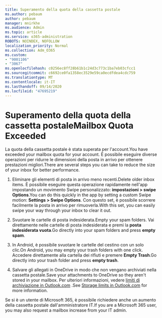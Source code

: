```yaml
---
title: Superamento della quota della cassetta postale
ms.author: pebaum
author: pebaum
manager: mnirkhe
ms.audience: Admin
ms.topic: article
ms.service: o365-administration
ROBOTS: NOINDEX, NOFOLLOW
localization_priority: Normal
ms.collection: Adm_O365
ms.custom:
- "9001106"
- "3067"
ms.openlocfilehash: c0256ec8ff28b61b1c24d3c773c1ba7eb03cfcc1
ms.sourcegitcommit: c6692ce0fa1358ec3529e59ca0ecdfdea4cdc759
ms.translationtype: MT
ms.contentlocale: it-IT
ms.lasthandoff: 09/14/2020
ms.locfileid: "47695219"
---
```

# <a name="mailbox-quota-exceeded"></a><span data-ttu-id="eb640-102">Superamento della quota della cassetta postale</span><span class="sxs-lookup"><span data-stu-id="eb640-102">Mailbox Quota Exceeded</span></span>

<span data-ttu-id="eb640-103">La quota della cassetta postale è stata superata per l'account.</span><span class="sxs-lookup"><span data-stu-id="eb640-103">You have exceeded your mailbox quota for your account.</span></span> <span data-ttu-id="eb640-104">È possibile eseguire diverse operazioni per ridurre le dimensioni della posta in arrivo per ottenere prestazioni migliori.</span><span class="sxs-lookup"><span data-stu-id="eb640-104">There are several steps you can take to reduce the size of your inbox for better performance.</span></span>

1. <span data-ttu-id="eb640-105">Eliminare gli elementi di posta in arrivo meno recenti.</span><span class="sxs-lookup"><span data-stu-id="eb640-105">Delete older inbox items.</span></span> <span data-ttu-id="eb640-106">È possibile eseguire questa operazione rapidamente nell'app impostando un movimento Swipe personalizzato: **impostazioni > swipe Options**.</span><span class="sxs-lookup"><span data-stu-id="eb640-106">You can do this quickly in the app by setting a custom Swipe motion: **Settings > Swipe Options**.</span></span> <span data-ttu-id="eb640-107">Con questo set, è possibile scorrere facilmente la posta in arrivo per rimuoverla.</span><span class="sxs-lookup"><span data-stu-id="eb640-107">With this set, you can easily swipe your way through your inbox to clear it out.</span></span>

2. <span data-ttu-id="eb640-108">Svuotare le cartelle di posta indesiderata.</span><span class="sxs-lookup"><span data-stu-id="eb640-108">Empty your spam folders.</span></span> <span data-ttu-id="eb640-109">Vai direttamente nelle cartelle di posta indesiderata e premi la **posta indesiderata vuota**.</span><span class="sxs-lookup"><span data-stu-id="eb640-109">Go directly into your spam folders and press **empty spam**.</span></span>

3. <span data-ttu-id="eb640-110">In Android, è possibile svuotare le cartelle del cestino con un solo clic.</span><span class="sxs-lookup"><span data-stu-id="eb640-110">On Android, you may empty your trash folders with one click.</span></span> <span data-ttu-id="eb640-111">Accedere direttamente alla cartella dei rifiuti e premere **Empty Trash**.</span><span class="sxs-lookup"><span data-stu-id="eb640-111">Go directly into your trash folder and press **empty trash**.</span></span> 

4. <span data-ttu-id="eb640-112">Salvare gli allegati in OneDrive in modo che non vengano archiviati nella cassetta postale.</span><span class="sxs-lookup"><span data-stu-id="eb640-112">Save your attachments to OneDrive so they aren't stored in your mailbox.</span></span> <span data-ttu-id="eb640-113">Per ulteriori informazioni, vedere [limiti di archiviazione in Outlook.com](https://support.office.com/article/storage-limits-in-outlook-com-7ac99134-69e5-4619-ac0b-2d313bba5e9e) .</span><span class="sxs-lookup"><span data-stu-id="eb640-113">See [Storage limits in Outlook.com](https://support.office.com/article/storage-limits-in-outlook-com-7ac99134-69e5-4619-ac0b-2d313bba5e9e) for more information.</span></span> 

<span data-ttu-id="eb640-114">Se si è un utente di Microsoft 365, è possibile richiedere anche un aumento della cassetta postale dall'amministratore IT.</span><span class="sxs-lookup"><span data-stu-id="eb640-114">If you are a Microsoft 365 user, you may also request a mailbox increase from your IT admin.</span></span>